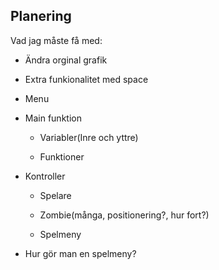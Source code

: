## Planering

Vad jag måste få med:

- Ändra orginal grafik

- Extra funkionalitet med space

- Menu 



- Main funktion 
  
  - Variabler(Inre och yttre)
  
  - Funktioner
    
    

- Kontroller
  
  - Spelare
  
  - Zombie(många, positionering?, hur fort?)
  
  - Spelmeny
    
    

- Hur gör man en spelmeny?
